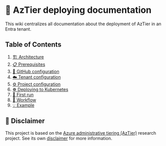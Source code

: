 # 📖 AzTier deploying documentation

This wiki centralizes all documentation about the deployment of AzTier in an Entra tenant.

## Table of Contents

1. [🏗️ Architecture](architecture)
2. [📋 Prerequisites](prerequisites)
3. [🚀 GitHub configuration](github_configuration)
4. [☁️ Tenant configuration](tenant_configuration)
5. [⚙️ Project configuration](project_configuration)
6. [☸️ Deploying to Kubernetes](deploying_to_kubernetes)
7. [🚀 First run](first_run)
8. [🔀 Workflow](workflow)
9. [💡 Example](example)


## 📢 Disclaimer

This project is based on the [Azure administrative tiering (AzTier)](https://github.com/emiliensocchi/azure-tiering) research project. See its own [disclaimer](https://github.com/emiliensocchi/azure-tiering?tab=readme-ov-file#-disclaimer) for more information.
